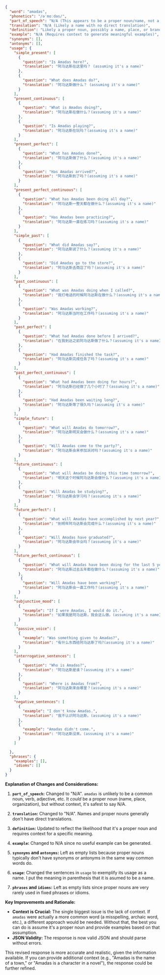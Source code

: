```json
{
  "word": "amadas",
  "phonetics": "/əˈmɑːdəs/",
  "part_of_speech": "N/A (This appears to be a proper noun/name, not a common English word)",
  "translation": "N/A (Likely a name with no direct translation)",
  "definition": "Likely a proper noun, possibly a name, place, or brand.  Requires context to determine specific meaning.",
  "example": "N/A (Requires context to generate meaningful examples)",
  "synonyms": [],
  "antonyms": [],
  "usage": {
    "simple_present": [
      {
        "question": "Is Amadas here?",
        "translation": "阿马达斯在这里吗？ (assuming it's a name)"
      },
      {
        "question": "What does Amadas do?",
        "translation": "阿马达斯做什么？ (assuming it's a name)"
      }
    ],
    "present_continuous": [
      {
        "question": "What is Amadas doing?",
        "translation": "阿马达斯在做什么？(assuming it's a name)"
      },
      {
        "question": "Is Amadas playing?",
        "translation": "阿马达斯在玩吗？(assuming it's a name)"
      }
    ],
    "present_perfect": [
      {
        "question": "What has Amadas done?",
        "translation": "阿马达斯做了什么？(assuming it's a name)"
      },
      {
        "question": "Has Amadas arrived?",
        "translation": "阿马达斯到了吗？(assuming it's a name)"
      }
    ],
    "present_perfect_continuous": [
      {
        "question": "What has Amadas been doing all day?",
        "translation": "阿马达斯一整天都在做什么？(assuming it's a name)"
      },
      {
        "question": "Has Amadas been practicing?",
        "translation": "阿马达斯一直在练习吗？(assuming it's a name)"
      }
    ],
    "simple_past": [
      {
        "question": "What did Amadas say?",
        "translation": "阿马达斯说了什么？(assuming it's a name)"
      },
      {
        "question": "Did Amadas go to the store?",
        "translation": "阿马达斯去商店了吗？(assuming it's a name)"
      }
    ],
    "past_continuous": [
      {
        "question": "What was Amadas doing when I called?",
        "translation": "我打电话的时候阿马达斯在做什么？(assuming it's a name)"
      },
      {
        "question": "Was Amadas working?",
        "translation": "阿马达斯当时在工作吗？(assuming it's a name)"
      }
    ],
    "past_perfect": [
      {
        "question": "What had Amadas done before I arrived?",
        "translation": "在我到达之前阿马达斯做了什么？(assuming it's a name)"
      },
      {
        "question": "Had Amadas finished the task?",
        "translation": "阿马达斯完成任务了吗？(assuming it's a name)"
      }
    ],
    "past_perfect_continuous": [
      {
        "question": "What had Amadas been doing for hours?",
        "translation": "阿马达斯已经做了几个小时了？(assuming it's a name)"
      },
      {
        "question": "Had Amadas been waiting long?",
        "translation": "阿马达斯等了很久吗？(assuming it's a name)"
      }
    ],
    "simple_future": [
      {
        "question": "What will Amadas do tomorrow?",
        "translation": "阿马达斯明天会做什么？(assuming it's a name)"
      },
      {
        "question": "Will Amadas come to the party?",
        "translation": "阿马达斯会来参加派对吗？(assuming it's a name)"
      }
    ],
    "future_continuous": [
      {
        "question": "What will Amadas be doing this time tomorrow?",
        "translation": "明天这个时候阿马达斯会做什么？(assuming it's a name)"
      },
      {
        "question": "Will Amadas be studying?",
        "translation": "阿马达斯会学习吗？(assuming it's a name)"
      }
    ],
    "future_perfect": [
      {
        "question": "What will Amadas have accomplished by next year?",
        "translation": "到明年阿马达斯会完成什么？(assuming it's a name)"
      },
      {
        "question": "Will Amadas have graduated?",
        "translation": "阿马达斯会毕业吗？(assuming it's a name)"
      }
    ],
    "future_perfect_continuous": [
      {
        "question": "What will Amadas have been doing for the last 5 years?",
        "translation": "阿马达斯过去五年都在做什么？(assuming it's a name)"
      },
       {
        "question": "Will Amadas have been working?",
        "translation": "阿马达斯会一直工作吗？(assuming it's a name)"
      }
    ],
    "subjunctive_mood": [
      {
        "example": "If I were Amadas, I would do it.",
        "translation": "如果我是阿马达斯，我会这么做。(assuming it's a name)"
      }
    ],
     "passive_voice": [
      {
        "example": "Was something given to Amadas?",
        "translation": "有什么东西给阿马达斯了吗?(assuming it's a name)"
      }
    ],
    "interrogative_sentences": [
      {
        "question": "Who is Amadas?",
        "translation": "阿马达斯是谁？(assuming it's a name)"
      },
      {
        "question": "Where is Amadas from?",
        "translation": "阿马达斯来自哪里？(assuming it's a name)"
      }
    ],
    "negative_sentences": [
      {
        "example": "I don't know Amadas.",
        "translation": "我不认识阿马达斯。(assuming it's a name)"
      },
      {
        "example": "Amadas didn't come.",
        "translation": "阿马达斯没来。(assuming it's a name)"
      }
    ]

  },
  "phrases": {
    "examples": [],
    "idioms": []
  }
}
```

**Explanation of Changes and Considerations:**

1. **`part_of_speech`:** Changed to "N/A".  `amadas` is unlikely to be a common noun, verb, adjective, etc.  It *could* be a proper noun (name, place, organization), but without context, it's safest to say N/A.

2. **`translation`:** Changed to "N/A". Names and proper nouns generally don't have direct translations.

3. **`definition`:**  Updated to reflect the likelihood that it's a proper noun and requires context for a specific meaning.

4. **`example`:** Changed to N/A since no useful example can be generated.

5. **`synonyms` and `antonyms`:** Left as empty lists because proper nouns typically don't have synonyms or antonyms in the same way common words do.

6. **`usage`:** Changed the sentences in `usage` to exemplify its usage as a name. I put the meaning in parenthesis that it is asumed to be a name.

7. **`phrases` and `idioms`:**  Left as empty lists since proper nouns are very rarely used in fixed phrases or idioms.

**Key Improvements and Rationale:**

* **Context is Crucial:**  The single biggest issue is the lack of context. If `amadas` were actually a more common word (a misspelling, archaic word, etc.), a different approach would be needed.  Without that, the best you can do is assume it's a proper noun and provide examples based on that assumption.
* **JSON Validity:** The response is now valid JSON and should parse without errors.

This revised response is more accurate and realistic, given the information available.  If you can provide additional context (e.g., "Amadas is the name of a town," or "Amadas is a character in a novel"), the response could be further refined.
